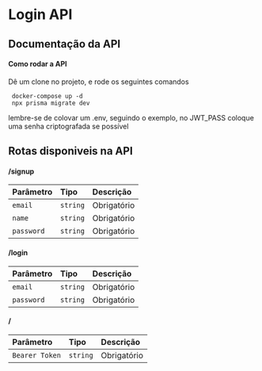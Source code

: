 # Login API

## Documentação da API

#### Como rodar a API

Dê um clone no projeto, e rode os seguintes comandos

```http
 docker-compose up -d
 npx prisma migrate dev
```

lembre-se de colovar um .env, seguindo o exemplo, no JWT_PASS coloque uma senha criptografada se possível

## Rotas disponiveis na API

#### /signup

| Parâmetro  | Tipo     | Descrição   |
| :--------- | :------- | :---------- |
| `email`    | `string` | Obrigatório |
| `name`     | `string` | Obrigatório |
| `password` | `string` | Obrigatório |

#### /login

| Parâmetro  | Tipo     | Descrição   |
| :--------- | :------- | :---------- |
| `email`    | `string` | Obrigatório |
| `password` | `string` | Obrigatório |

#### /

| Parâmetro      | Tipo     | Descrição   |
| :------------- | :------- | :---------- |
| `Bearer Token` | `string` | Obrigatório |
